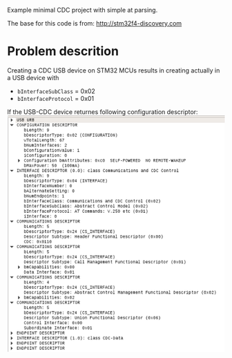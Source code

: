 Example minimal CDC project with simple at parsing.


The base for this code is from:
http://stm32f4-discovery.com

# Problem descrition
Creating a CDC USB device on STM32 MCUs results in creating actually in a USB device with
- `bInterfaceSubClass` = 0x02
- `bInterfaceProtocol` = 0x01

If the USB-CDC device returnes following configuration descriptor:
![Wireshark frame capture](wireshark_cdc.png)


